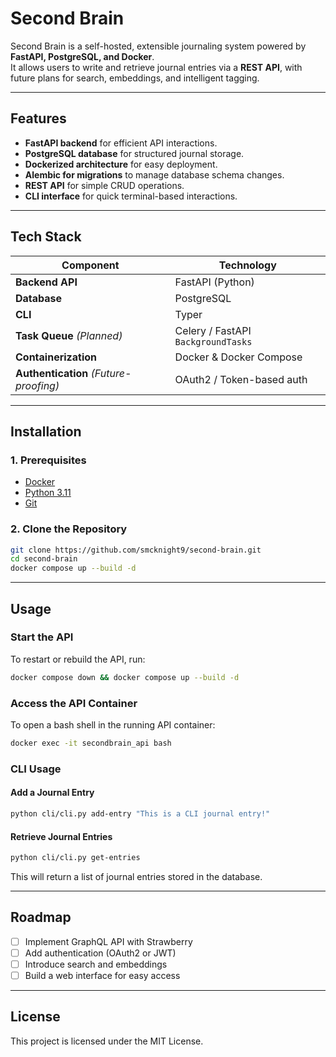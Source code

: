 # Second Brain

Second Brain is a self-hosted, extensible journaling system powered by **FastAPI, PostgreSQL, and Docker**.  
It allows users to write and retrieve journal entries via a **REST API**, with future plans for search, embeddings, and intelligent tagging.

---

## Features
- **FastAPI backend** for efficient API interactions.
- **PostgreSQL database** for structured journal storage.
- **Dockerized architecture** for easy deployment.
- **Alembic for migrations** to manage database schema changes.
- **REST API** for simple CRUD operations.
- **CLI interface** for quick terminal-based interactions.

---

## Tech Stack
| Component              | Technology |
|------------------------|------------|
| **Backend API**        | FastAPI (Python) |
| **Database**           | PostgreSQL |
| **CLI**               | Typer |
| **Task Queue** *(Planned)* | Celery / FastAPI `BackgroundTasks` |
| **Containerization**   | Docker & Docker Compose |
| **Authentication** *(Future-proofing)* | OAuth2 / Token-based auth |

---

## Installation

### 1. Prerequisites
- [Docker](https://www.docker.com/)
- [Python 3.11](https://www.python.org/downloads/)
- [Git](https://git-scm.com/)

### 2. Clone the Repository
```sh
git clone https://github.com/smcknight9/second-brain.git
cd second-brain
docker compose up --build -d
```

---

## Usage

### Start the API
To restart or rebuild the API, run:
```sh
docker compose down && docker compose up --build -d
```

### Access the API Container
To open a bash shell in the running API container:
```sh
docker exec -it secondbrain_api bash
```

### CLI Usage
#### Add a Journal Entry
```sh
python cli/cli.py add-entry "This is a CLI journal entry!"
```

#### Retrieve Journal Entries
```sh
python cli/cli.py get-entries
```

This will return a list of journal entries stored in the database.

---

## Roadmap
- [ ] Implement GraphQL API with Strawberry
- [ ] Add authentication (OAuth2 or JWT)
- [ ] Introduce search and embeddings
- [ ] Build a web interface for easy access

---

## License
This project is licensed under the MIT License.

